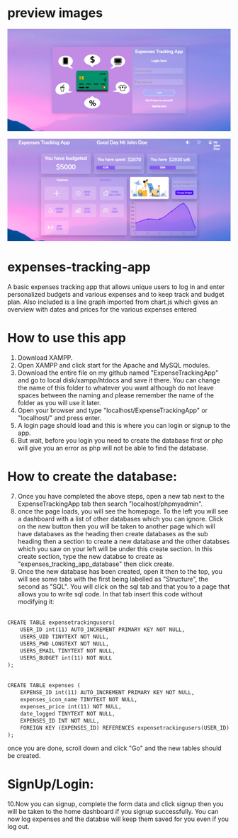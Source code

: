 # preview images
![landingpage](landingpage.png "login signup page")

![dashboard](dashboard.png "dashboard")

# expenses-tracking-app
A basic expenses tracking app that allows unique users to log in and enter personalized budgets  and various expenses and to keep track and budget plan. Also included is a line graph imported from chart.js which gives an overview with dates and prices for the various expenses entered

# How to use this app
1. Download XAMPP.
2. Open XAMPP and click start for the Apache and MySQL modules.
3. Download the entire file on my github named "ExpenseTrackingApp" and go to local disk/xampp/htdocs and save it there. You can change the name of this folder to whatever you want although do not leave spaces between the naming and please remember the name of the folder as you will use it later.
4. Open your browser and type "localhost/ExpenseTrackingApp" or "localhost/<Name of your saved folder>" and press enter.
5. A login page should load and this is where you can login or signup to the app.
6. But wait, before you login you need to create the database first or php will give you an error as php will not be able to find the database.

# How to create the database:
7. Once you have completed the above steps, open a new tab next to the ExpenseTrackingApp tab then search "localhost/phpmyadmin".
8. once the page loads, you will see the homepage. To the left you will see a dashboard with a list of other databases which you can ignore. Click on the new button then you will be taken to another page which will have databases as the heading then create databases as the sub heading then a section to create a new database and the other databses which you saw on your left will be under this create section. In this create section, type the new databse to create as "expenses_tracking_app_database" then click create.
9. Once the new database has been created, open it then to the top, you will see some tabs with the first being labelled as "Structure", the second as "SQL". You will click on the sql tab and that you to a page that allows you to write sql code. In that tab insert this code without modifying it:

```mysql

CREATE TABLE expensetrackingusers(
    USER_ID int(11) AUTO_INCREMENT PRIMARY KEY NOT NULL,
    USERS_UID TINYTEXT NOT NULL,
    USERS_PWD LONGTEXT NOT NULL,
    USERS_EMAIL TINYTEXT NOT NULL,
    USERS_BUDGET int(11) NOT NULL
);
```

```mysql

CREATE TABLE expenses (
    EXPENSE_ID int(11) AUTO_INCREMENT PRIMARY KEY NOT NULL,
    expenses_icon_name TINYTEXT NOT NULL,
    expenses_price int(11) NOT NULL,
    date_logged TINYTEXT NOT NULL,
    EXPENSES_ID INT NOT NULL,
    FOREIGN KEY (EXPENSES_ID) REFERENCES expensetrackingusers(USER_ID)
);
```

once you are done, scroll down and click "Go" and the new tables should be created.

# SignUp/Login:
10.Now you can signup, complete the form data and click signup then you will be taken to the home dashboard if you signup successfully. You can now log expenses and the databse will keep them saved for you even if you log out.

